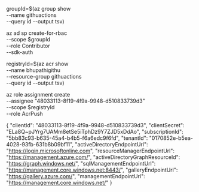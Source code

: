 groupId=$(az group show \
  --name githuactions \
  --query id --output tsv)

az ad sp create-for-rbac \
  --scope $groupId \
  --role Contributor \
  --sdk-auth

registryId=$(az acr show \
  --name bhupathigithu \
  --resource-group githuactions \
  --query id --output tsv)

az role assignment create \
  --assignee "48033113-8f19-4f9a-9948-d510833739d3" \
  --scope $registryId \
  --role AcrPush


{
  "clientId": "48033113-8f19-4f9a-9948-d510833739d3",
  "clientSecret": "ELa8Q~pJYrg7UAMm8etSe5iTphDz9Y7ZJD5xDdAo",
  "subscriptionId": "5bb83c93-b635-45a4-b4b5-f6a6edc9f6fd",
  "tenantId": "0170852e-b5ea-4028-93fb-631b8b09bf11",
  "activeDirectoryEndpointUrl": "https://login.microsoftonline.com",
  "resourceManagerEndpointUrl": "https://management.azure.com/",
  "activeDirectoryGraphResourceId": "https://graph.windows.net/",
  "sqlManagementEndpointUrl": "https://management.core.windows.net:8443/",
  "galleryEndpointUrl": "https://gallery.azure.com/",
  "managementEndpointUrl": "https://management.core.windows.net/"
}

